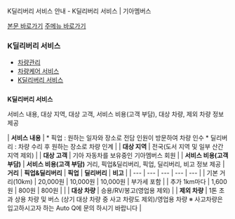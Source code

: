 K딜리버리 서비스 안내 - K딜리버리 서비스 | 기아멤버스










 



[본문 바로가기](#content)
[주메뉴 바로가기](#gnb)

### K딜리버리 서비스

* [차량관리](https://members.kia.com/kr/view/qnet/asn_prct/qnet_asn_prct_index.do)
* [차량케어 서비스](https://members.kia.com/kr/view/qben/qfre/scramble.do)
* [K딜리버리 서비스](https://members.kia.com/kr/view/qnet/dtd_svc/qnet_dtd_svc_smartQsvcList02.do)

#### 

#####

**K딜리버리 서비스**

서비스 내용, 대상 지역, 대상 고객, 서비스 비용(고객 부담), 대상 차량, 제외 차량 정보 제공





| **서비스 내용** | * 픽업 : 원하는 일자와 장소로 전담 인원이 방문하여 차량 인수 * 딜리버리 : 차량 수리 후 원하는 장소로 차량 인계 |
| **대상 지역** | 전국(도서 지역 및 일부 산간 지역 제외) |
| **대상 고객** | 기아 자동차를 보유중인 기아멤버스 회원 |
| **서비스 비용(고객 부담)** | **서비스 비용(고객 부담)** 거리, 픽업&딜리버리, 픽업, 딜리버리, 비고 정보 제공     | **거리** | **픽업&딜리버리** | **픽업** | **딜리버리** | **비고** | | --- | --- | --- | --- | --- | | 기본 거리(10km) | 20,000원 | 10,000원 | 10,000원 | 부가세 포함 | | 추가 1km마다 | 1,600원 | 800원 | 800원 | |
| **대상 차량** | 승용/RV/봉고(영업용 제외) |
| **제외 차량** | 1톤 초과 상용 차량 및 버스 (상기 대상 차량 중 사고 차량도 제외)/영업용 차량  ※ 사고차량은 입고하시고자 하는 Auto Q에 문의 하시기 바랍니다 |